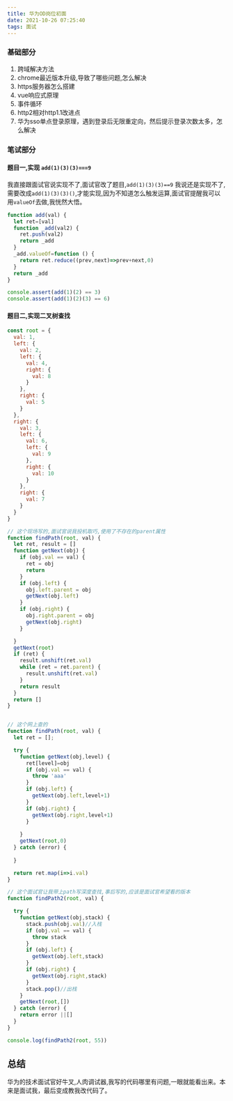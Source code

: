 ```yaml
---
title: 华为OD岗位初面
date: 2021-10-26 07:25:40
tags: 面试
---
```

### 基础部分
1. 跨域解决方法
2. chrome最近版本升级,导致了哪些问题,怎么解决
3. https服务器怎么搭建
4. vue响应式原理
5. 事件循环
6. http2相对http1.1改进点
7. 华为sso单点登录原理，遇到登录后无限重定向，然后提示登录次数太多，怎么解决

### 笔试部分
#### 题目一,实现 `add(1)(3)(3)===9`
我直接跟面试官说实现不了,面试官改了题目,`add(1)(3)(3)==9`
我说还是实现不了,需要改成`add(1)(3)(3)()`,才能实现,因为不知道怎么触发运算,面试官提醒我可以用`valueOf`去做,我恍然大悟。

```js
function add(val) {
  let ret=[val]
  function _add(val2) {
    ret.push(val2)
    return _add
  }
  _add.valueOf=function () {
    return ret.reduce((prev,next)=>prev+next,0)
  }
  return _add
}

console.assert(add(1)(2) == 3)
console.assert(add(1)(2)(3) == 6)
```

#### 题目二,实现二叉树查找
```js
const root = {
  val: 1,
  left: {
    val: 2,
    left: {
      val: 4,
      right: {
        val: 8
      }
    },
    right: {
      val: 5
    }
  },
  right: {
    val: 3,
    left: {
      val: 6,
      left: {
        val: 9
      },
      right: {
        val: 10
      }
    },
    right: {
      val: 7
    }
  }
}

// 这个现场写的,面试官说我投机取巧,使用了不存在的parent属性
function findPath(root, val) {
  let ret, result = []
  function getNext(obj) {
    if (obj.val == val) {
      ret = obj
      return
    }
    if (obj.left) {
      obj.left.parent = obj
      getNext(obj.left)
    }
    if (obj.right) {
      obj.right.parent = obj
      getNext(obj.right)
    }

  }
  getNext(root)
  if (ret) {
    result.unshift(ret.val)
    while (ret = ret.parent) {
      result.unshift(ret.val)
    }
    return result
  }
  return []
}


// 这个网上查的
function findPath(root, val) {
  let ret = [];

  try {
    function getNext(obj,level) {
      ret[level]=obj
      if (obj.val == val) {
        throw 'aaa'
      }
      if (obj.left) {
        getNext(obj.left,level+1)
      }
      if (obj.right) {
        getNext(obj.right,level+1)
      }
  
    }
    getNext(root,0)
  } catch (error) {
    
  }

  return ret.map(i=>i.val)
}

// 这个面试官让我带上path写深度查找,事后写的,应该是面试官希望看的版本
function findPath2(root, val) {

  try {
    function getNext(obj,stack) {
      stack.push(obj.val)//入栈
      if (obj.val == val) {
        throw stack
      }
      if (obj.left) {
        getNext(obj.left,stack)
      }
      if (obj.right) {
        getNext(obj.right,stack)
      }
      stack.pop()//出栈
    }
    getNext(root,[])
  } catch (error) {
    return error ||[]
  }
}

console.log(findPath2(root, 55))
```

## 总结
华为的技术面试官好牛叉,人肉调试器,我写的代码哪里有问题,一眼就能看出来。本来是面试我，最后变成教我改代码了。
